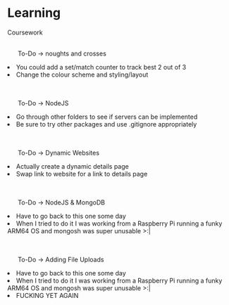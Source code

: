 # Learning
Coursework
<br>
<br>

<ol>To-Do -> noughts and crosses</ol>
  <li>You could add a set/match counter to track best 2 out of 3</li>
  <li>Change the colour scheme and styling/layout</li>

<br>
<br>
<ol>To-Do -> NodeJS</ol>
  <li>Go through other folders to see if servers can be implemented</li>
  <li>Be sure to try other packages and use .gitignore appropriately</li>

  <br>
  <br>
  <ol>To-Do -> Dynamic Websites</ol>
    <li>Actually create a dynamic details page</li>
    <li>Swap link to website for a link to details page</li> 
  
  <br>
  <br>
  <ol>To-Do ->  NodeJS & MongoDB</ol>
    <li>Have to go back to this one some day</li>
    <li>When I tried to do it I was working from a Raspberry Pi running a funky ARM64 OS and mongosh was super unusable >:|</li>

      
  <br>
  <br>
  <ol>To-Do ->  Adding File Uploads</ol>
    <li>Have to go back to this one some day</li>
    <li>When I tried to do it I was working from a Raspberry Pi running a funky ARM64 OS and mongosh was super unusable >:|</li>
    <li>FUCKING YET AGAIN</li>
